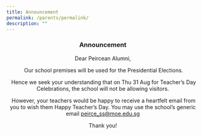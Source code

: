 ```yaml
---
title: Announcement
permalink: /parents/permalink/
description: ""
---
```

<h3 style="text-align: center;"><strong>Announcement </strong></h3>
<p style="text-align: center;">Dear Peircean Alumni,</p>
<p style="text-align: center;">&nbsp;Our school premises will be used for the Presidential Elections.</p>
<p style="text-align: center;">&nbsp;Hence we seek your understanding that on Thu 31 Aug for Teacher’s Day Celebrations, the school will not be allowing visitors.</p>
<p style="text-align: center;">&nbsp;However, your teachers would be happy to receive a heartfelt email from you to wish them Happy Teacher’s Day. You may use the school’s generic email <a href="mailto:peirce_ss@moe.edu.sg">peirce_ss@moe.edu.sg</a></p>
<p style="text-align: center;">Thank you!</p>